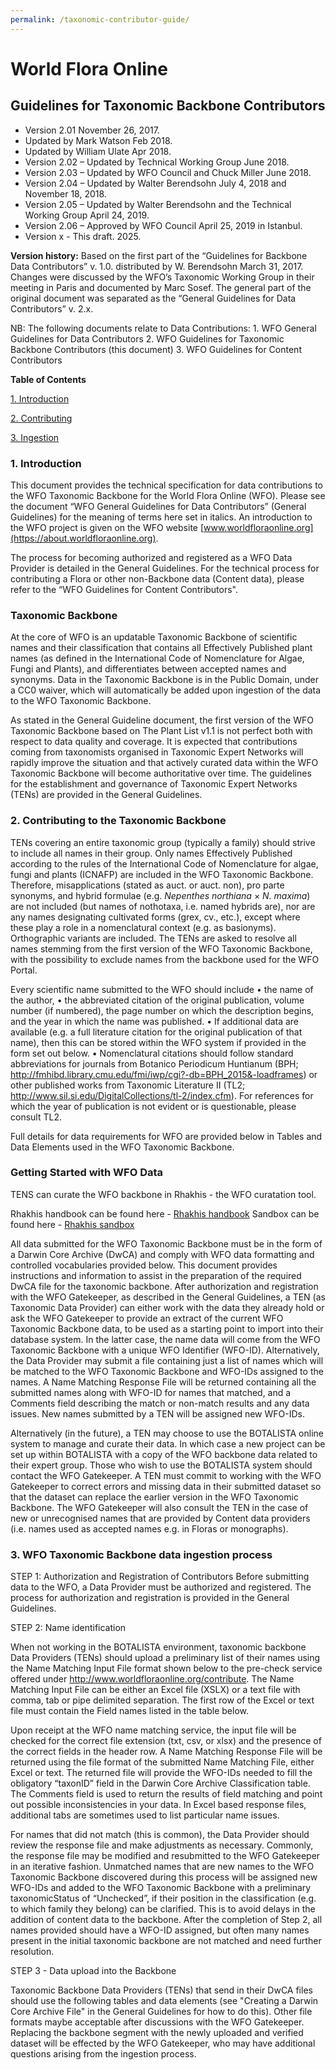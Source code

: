 ```yaml
---
permalink: /taxonomic-contributor-guide/
---
```


# World Flora Online

## Guidelines for Taxonomic Backbone Contributors

- Version 2.01 November 26, 2017.
- Updated by Mark Watson Feb 2018.
- Updated by William Ulate Apr 2018.
- Version 2.02 – Updated by Technical Working Group June 2018.
- Version 2.03 – Updated by WFO Council and Chuck Miller June 2018.
- Version 2.04 – Updated by Walter Berendsohn July 4, 2018 and November 18, 2018.
- Version 2.05 – Updated by Walter Berendsohn and the Technical Working Group April 24, 2019.
- Version 2.06 – Approved by WFO Council April 25, 2019 in Istanbul.
- Version x - This draft. 2025.

**Version history:** Based on the first part of the “Guidelines for Backbone Data Contributors” v. 1.0. distributed by W. Berendsohn March 31, 2017. Changes were discussed by the WFO’s Taxonomic Working Group in their meeting in Paris and documented by Marc Sosef. The general part of the original document was separated as the “General Guidelines for Data Contributors” v. 2.x.

NB: The following documents relate to Data Contributions: 1. WFO General Guidelines for Data Contributors 2. WFO Guidelines for Taxonomic Backbone Contributors (this document) 3. WFO Guidelines for Content Contributors

**Table of Contents**

[1. Introduction](#introduction)

[2. Contributing](#contributing-to-the-taxonomic-backbone)

[3. Ingestion](#wfo-taxonomic-backbone-data-ingestion-process)


### 1. Introduction

This document provides the technical specification for data contributions to the WFO Taxonomic Backbone for the World Flora Online (WFO). Please see the document “WFO General Guidelines for Data Contributors” (General Guidelines) for the meaning of terms here set in italics. An introduction to the WFO project is given on the WFO website [www.worldfloraonline.org](https://about.worldfloraonline.org).

The process for becoming authorized and registered as a WFO Data Provider is detailed in the General Guidelines. For the technical process for contributing a Flora 
or other non-Backbone data (Content data), please refer to the “WFO Guidelines for Content Contributors".

### Taxonomic Backbone

At the core of WFO is an updatable Taxonomic Backbone of scientific names and their classification that contains all Effectively Published plant names (as defined in the International Code of Nomenclature for Algae, Fungi and Plants), and differentiates between accepted names and synonyms. Data in the Taxonomic Backbone is in the Public Domain, under a CC0 waiver, which will automatically be added upon ingestion of the data to the WFO Taxonomic Backbone.

As stated in the General Guideline document, the first version of the WFO Taxonomic Backbone based on The Plant List v1.1 is not perfect both with respect to data quality and coverage. It is expected that contributions coming from taxonomists organised in Taxonomic Expert Networks will rapidly improve the situation and that actively curated data within the WFO Taxonomic Backbone will become authoritative over time. The guidelines for the establishment and governance of Taxonomic Expert Networks (TENs) are provided in the General Guidelines.

### 2. Contributing to the Taxonomic Backbone

TENs covering an entire taxonomic group (typically a family) should strive to include all names in their group. Only names Effectively Published according to the rules of the International Code of Nomenclature for algae, fungi and plants (ICNAFP) are included in the WFO Taxonomic Backbone. Therefore, misapplications (stated as auct. or auct. non), pro parte synonyms, and hybrid formulae (e.g. _Nepenthes northiana_ × _N. maxima_) are not included (but names of nothotaxa, i.e. named hybrids are), nor are any names designating cultivated forms (grex, cv., etc.), except where these play a role in a nomenclatural context (e.g. as basionyms). Orthographic variants are included. The TENs are asked to resolve all names stemming from the first version of the WFO Taxonomic Backbone, with the possibility to exclude names from the backbone used for the WFO Portal.

Every scientific name submitted to the WFO should include
• the name of the author,
• the abbreviated citation of the original publication, volume number (if numbered), the page number on which the description begins, and the year in which the name was published.
• If additional data are available (e.g. a full literature citation for the original publication of that name), then this can be stored within the WFO system if provided in the form set out below.
• Nomenclatural citations should follow standard abbreviations for journals from Botanico Periodicum Huntianum (BPH; http://fmhibd.library.cmu.edu/fmi/iwp/cgi?-db=BPH_2015&-loadframes) or other published works from Taxonomic Literature II (TL2; http://www.sil.si.edu/DigitalCollections/tl-2/index.cfm). For references for which the year of publication is not evident or is questionable, please consult TL2.

Full details for data requirements for WFO are provided below in Tables and Data Elements used in the WFO Taxonomic Backbone.

### Getting Started with WFO Data

TENS can curate the WFO backbone in Rhakhis - the WFO curatation tool.

Rhakhis handbook can be found here - [Rhakhis handbook](https://plant-list-docs.rbge.info/rhakhis/)
Sandbox can be found here - [Rhakhis sandbox](https://rhakhis.rbge.info/rhakhis/ui/)

All data submitted for the WFO Taxonomic Backbone must be in the form of a Darwin Core Archive (DwCA) and comply with WFO data formatting and controlled vocabularies provided below. This document provides instructions and information to assist in the preparation of the required DwCA file for the taxonomic backbone.
After authorization and registration with the WFO Gatekeeper, as described in the General Guidelines, a TEN (as Taxonomic Data Provider) can either work with the data they already hold or ask the WFO Gatekeeper to provide an extract of the current WFO Taxonomic Backbone data, to be used as a starting point to import into their database system. In the latter case, the name data will come from the WFO Taxonomic Backbone with a unique WFO Identifier (WFO-ID). Alternatively, the Data Provider may submit a file containing just a list of names which will be matched to the WFO Taxonomic Backbone and WFO-IDs assigned to the names. A Name Matching Response File will be returned containing all the submitted names along with WFO-ID for names that matched, and a Comments field describing the match or non-match results and any data issues. New names submitted by a TEN will be assigned new WFO-IDs.

Alternatively (in the future), a TEN may choose to use the BOTALISTA online system to manage and curate their data. In which case a new project can be set up within BOTALISTA with a copy of the WFO backbone data related to their expert group. Those who wish to use the BOTALISTA system should contact the WFO Gatekeeper.
A TEN must commit to working with the WFO Gatekeeper to correct errors and missing data in their submitted dataset so that the dataset can replace the earlier version in the WFO Taxonomic Backbone. The WFO Gatekeeper will also consult the TEN in the case of new or unrecognised names that are provided by Content data providers (i.e. names used as accepted names e.g. in Floras or monographs).

### 3. WFO Taxonomic Backbone data ingestion process

STEP 1: Authorization and Registration of Contributors
Before submitting data to the WFO, a Data Provider must be authorized and registered. The process for authorization and registration is provided in the General Guidelines.

STEP 2: Name identification

When not working in the BOTALISTA environment, taxonomic backbone Data Providers (TENs) should upload a preliminary list of their names using the Name Matching Input File format shown below to the pre-check service offered under http://www.worldfloraonline.org/contribute.
The Name Matching Input File can be either an Excel file (XSLX) or a text file with comma, tab or pipe delimited separation. The first row of the Excel or text file must contain the Field names listed in the table below.

Upon receipt at the WFO name matching service, the input file will be checked for the correct file extension (txt, csv, or xlsx) and the presence of the correct fields in the header row.
A Name Matching Response File will be returned using the file format of the submitted Name Matching File, either Excel or text. The returned file will provide the WFO-IDs needed to fill the obligatory “taxonID” field in the Darwin Core Archive Classification table. The Comments field is used to return the results of field matching and point out possible inconsistencies in your data. In Excel based response files, additional tabs are sometimes used to list particular name issues.

For names that did not match (this is common), the Data Provider should review the response file and make adjustments as necessary. Commonly, the response file may be modified and resubmitted to the WFO Gatekeeper in an iterative fashion. Unmatched names that are new names to the WFO Taxonomic Backbone discovered during this process will be assigned new WFO-IDs and added to the WFO Taxonomic Backbone with a preliminary taxonomicStatus of “Unchecked”, if their position in the classification (e.g. to which family they belong) can be clarified. This is to avoid delays in the addition of content data to the backbone.
After the completion of Step 2, all names provided should have a WFO-ID assigned, but often many names present in the initial taxonomic backbone are not matched and need further resolution.

STEP 3 - Data upload into the Backbone

Taxonomic Backbone Data Providers (TENs) that send in their DwCA files should use the following tables and data elements (see "Creating a Darwin Core Archive File" in the General Guidelines for how to do this). Other file formats maybe acceptable after discussions with the WFO Gatekeeper. Replacing the backbone segment with the newly uploaded and verified dataset will be effected by the WFO Gatekeeper, who may have additional questions arising from the ingestion process.

